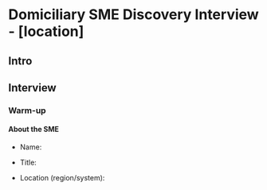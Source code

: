 
# Domiciliary SME Discovery Interview - [location]

## Intro

## Interview

### Warm-up

#### About the SME

- Name: 
> 
- Title:
> 
- Location (region/system): 
